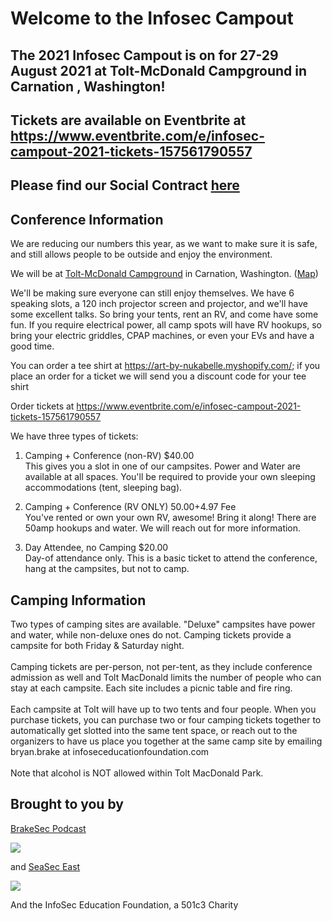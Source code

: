 # Welcome to the Infosec Campout 



## The 2021 Infosec Campout is on for 27-29 August 2021 at Tolt-McDonald Campground in Carnation , Washington!<br />

## Tickets are available on Eventbrite at https://www.eventbrite.com/e/infosec-campout-2021-tickets-157561790557

## Please find our Social Contract [here](Social_contract.md)

## Conference Information
 
We are reducing our numbers this year, as we want to make sure it is safe, and still allows people to be outside and enjoy the environment.<br />

We will be at [Tolt-McDonald Campground](https://kingcounty.gov/services/parks-recreation/parks/parks-and-natural-lands/popular-parks/toltmacdonald.aspx) in Carnation, Washington. ([Map](https://goo.gl/maps/7y4gaSK1Yutncqcu7))<br />

We'll be making sure everyone can still enjoy themselves. We have 6 speaking slots, a 120 inch projector screen and projector, and we'll have some excellent talks. So bring your tents, rent an RV, and come have some fun. If you require electrical power, all camp spots will have RV hookups, so bring your electric griddles, CPAP machines, or even your EVs and have a good time.<br />

You can order a tee shirt at https://art-by-nukabelle.myshopify.com/; if you place an order for a ticket we will send you a discount code for your tee shirt<br />

Order tickets at https://www.eventbrite.com/e/infosec-campout-2021-tickets-157561790557<br />

We have three types of tickets:<br />

1. Camping + Conference (non-RV) $40.00<br />
This gives you a slot in one of our campsites. Power and Water are available at all spaces. You'll be required to provide your own sleeping accommodations (tent, sleeping bag).<br />

2. Camping + Conference (RV ONLY) $50.00 +$4.97 Fee <br />
You've rented or own your own RV, awesome! Bring it along! There are 50amp hookups and water. We will reach out for more information.<br />

3. Day Attendee, no Camping $20.00<br />
Day-of attendance only. This is a basic ticket to attend the conference, hang at the campsites, but not to camp.<br />


## Camping Information
Two types of camping sites are available. "Deluxe" campsites have power and water, while non-deluxe ones do not. Camping tickets provide a campsite for both Friday & Saturday night.<br />
<br />
Camping tickets are per-person, not per-tent, as they include conference admission as well and Tolt MacDonald limits the number of people who can stay at each campsite.  Each site includes a picnic table and fire ring. <br />
<br />
Each campsite at  Tolt will have up to two tents and four people. When you purchase tickets, you can purchase two or four camping tickets together to automatically get slotted into the same tent space, or reach out to the organizers to have us place you together at the same camp site by emailing bryan.brake at infoseceducationfoundation.com <br />
<br />
Note that alcohol is NOT allowed within Tolt MacDonald Park. <br />


## Brought to you by 

[BrakeSec Podcast](https://www.brakeingsecurity.com/)


![](https://infoseccampout.com/BRAKEING-LOGO-01-small.png)


and [SeaSec East](https://www.meetup.com/SEASec-East)


![](https://infoseccampout.com/SeaSecEast.png)

And the InfoSec Education Foundation, a 501c3 Charity


    
